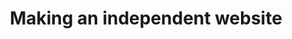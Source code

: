 ---
layout: page
title: Making an independent website
description: How is immigration from Syria since 2011 ?
---
